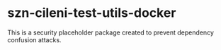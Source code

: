 # szn-cileni-test-utils-docker

This is a security placeholder package created to prevent dependency confusion attacks.